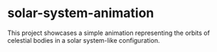 # solar-system-animation
 This project showcases a simple animation representing the orbits of celestial bodies in a solar system-like configuration.
